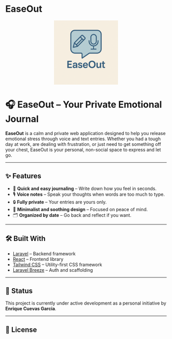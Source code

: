 # EaseOut

<p align="center">
    <img src="public/images/logo.png" alt="EaseOut Logo" width="200">
</p>

# 🎧 EaseOut – Your Private Emotional Journal

**EaseOut** is a calm and private web application designed to help you release emotional stress through voice and text entries. Whether you had a tough day at work, are dealing with frustration, or just need to get something off your chest, EaseOut is your personal, non-social space to express and let go.

---

## ✨ Features

- 📝 **Quick and easy journaling** – Write down how you feel in seconds.
- 🎙️ **Voice notes** – Speak your thoughts when words are too much to type.
- 🔒 **Fully private** – Your entries are yours only.
- 🧘 **Minimalist and soothing design** – Focused on peace of mind.
- 🗂️ **Organized by date** – Go back and reflect if you want.

---

## 🛠️ Built With

- [Laravel](https://laravel.com/) – Backend framework
- [React](https://reactjs.org/) – Frontend library
- [Tailwind CSS](https://tailwindcss.com/) – Utility-first CSS framework
- [Laravel Breeze](https://laravel.com/docs/starter-kits#breeze) – Auth and scaffolding

---

## 🚧 Status

This project is currently under active development as a personal initiative by **Enrique Cuevas Garcia**.

---

## 📄 License

